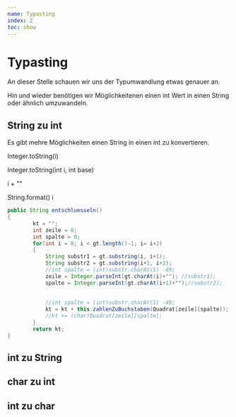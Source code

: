 ```yaml
---
name: Typasting
index: 2
toc: show
---
```

# Typasting

An dieser Stelle schauen wir uns der Typumwandlung etwas genauer an. 

Hin und wieder benötigen wir Möglichkeitenen einen int Wert in einen String oder ähnlich umzuwandeln.

## String zu int
Es gibt mehre Möglichkeiten einen String in einen int zu konvertieren.

Integer.​toString(i)

Integer.toString(int i, int base)

i + ""

String.format() i

```java
public String entschluesseln()
{
        kt = "";
        int zeile = 0;
        int spalte = 0;
        for(int i = 0; i < gt.length()-1; i= i+2)
        {
            String substr1 = gt.substring(i, i+1);
            String substr2 = gt.substring(i+1, i+2);
            //int spalte = (int)substr.charAt(1) -49;
            zeile = Integer.parseInt(gt.charAt(i)+""); //substr1);
            spalte = Integer.parseInt(gt.charAt(i+1)+"");//substr2);
            
            
            //int spalte = (int)substr.charAt(1) -49;
            kt = kt + this.zahlenZuBuchstaben(Quadrat[zeile][spalte]);
            //kt += (char)Quadrat[zeile][spalte];
        }
        return kt;
}
```   

## int zu String

## char zu int

## int zu char
